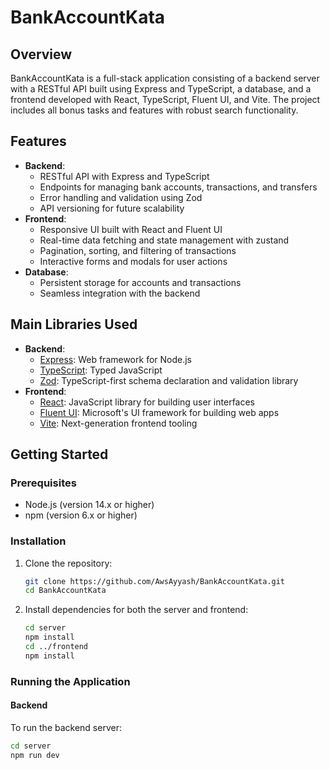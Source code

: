 # BankAccountKata

## Overview
BankAccountKata is a full-stack application consisting of a backend server with a RESTful API built using Express and TypeScript, a database, and a frontend developed with React, TypeScript, Fluent UI, and Vite. The project includes all bonus tasks and features with robust search functionality.

## Features
- **Backend**:
  - RESTful API with Express and TypeScript
  - Endpoints for managing bank accounts, transactions, and transfers
  - Error handling and validation using Zod
  - API versioning for future scalability
- **Frontend**:
  - Responsive UI built with React and Fluent UI
  - Real-time data fetching and state management with zustand
  - Pagination, sorting, and filtering of transactions
  - Interactive forms and modals for user actions
- **Database**:
  - Persistent storage for accounts and transactions
  - Seamless integration with the backend

## Main Libraries Used
- **Backend**:
  - [Express](https://expressjs.com/): Web framework for Node.js
  - [TypeScript](https://www.typescriptlang.org/): Typed JavaScript
  - [Zod](https://github.com/colinhacks/zod): TypeScript-first schema declaration and validation library
- **Frontend**:
  - [React](https://reactjs.org/): JavaScript library for building user interfaces
  - [Fluent UI](https://developer.microsoft.com/en-us/fluentui): Microsoft's UI framework for building web apps
  - [Vite](https://vitejs.dev/): Next-generation frontend tooling

## Getting Started

### Prerequisites
- Node.js (version 14.x or higher)
- npm (version 6.x or higher)

### Installation
1. Clone the repository:
    ```bash
    git clone https://github.com/AwsAyyash/BankAccountKata.git
    cd BankAccountKata
    ```

2. Install dependencies for both the server and frontend:
    ```bash
    cd server
    npm install
    cd ../frontend
    npm install
    ```

### Running the Application

#### Backend
To run the backend server:
```bash
cd server
npm run dev
